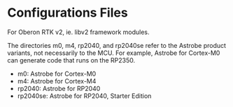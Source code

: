 # Configurations Files

For Oberon RTK v2, ie. libv2 framework modules.

The directories m0, m4, rp2040, and rp2040se refer to the Astrobe product variants, not necessarily to the MCU. For example, Astrobe for Cortex-M0 can generate code that runs on the RP2350.

* m0: Astrobe for Cortex-M0
* m4: Astrobe for Cortex-M4
* rp2040: Astrobe for RP2040
* rp2040se: Astrobe for RP2040, Starter Edition